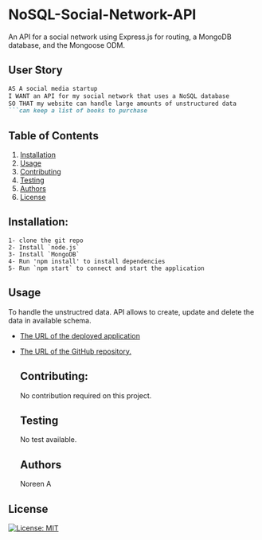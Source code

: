 # NoSQL-Social-Network-API

An API for a social network using Express.js for routing, a MongoDB database, and the Mongoose ODM.

 ## User Story
```md
AS A social media startup
I WANT an API for my social network that uses a NoSQL database
SO THAT my website can handle large amounts of unstructured data
```can keep a list of books to purchase
```

  ## Table of Contents

  1. [Installation](#installation)
  1. [Usage](#usgae)
  3. [Contributing](#contributing)
  4. [Testing](#testing)
  4. [Authors](#authors%20and%20acknowledgment)
  5. [License](#license)


  ## Installation:
  ```
  1- clone the git repo  
  2- Install `node.js`
  3- Install `MongoDB`
  4- Run 'npm install' to install dependencies
  5- Run `npm start` to connect and start the application
  ``` 


  ## Usage
  To handle the unstructred data. API allows to create, update and delete the data in available schema.



  
- [The URL of the deployed application](https://git.heroku.com/thawing-anchorage-40725.git)

- [The URL of the GitHub repository.](https://github.com/noori36/Book-Search-Engine)
 

  ## Contributing:
  No contribution required on this project.
  
  ## Testing
    No test available.
  
  ## Authors

  Noreen A
  

## License

[![License: MIT](https://img.shields.io/badge/License-MIT-yellow.svg)](https://opensource.org/licenses/MIT)
